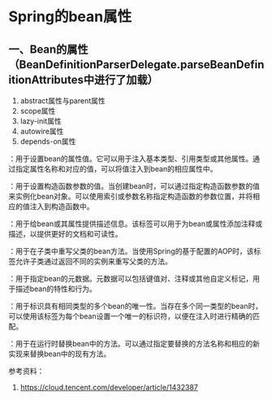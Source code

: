 # Spring的bean属性


## 一、Bean的属性（BeanDefinitionParserDelegate.parseBeanDefinitionAttributes中进行了加载）
1. abstract属性与parent属性
2. scope属性
3. lazy-init属性
4. autowire属性
5. depends-on属性

<property>：用于设置bean的属性值。它可以用于注入基本类型、引用类型或其他属性。通过指定属性名称和对应的值，可以将值注入到bean的相应属性中。

<constructor-arg>：用于设置构造函数参数的值。当创建bean时，可以通过指定构造函数参数的值来实例化bean对象。可以使用索引或参数名称指定构造函数的参数位置，并将相应的值注入到构造函数中。

<description>：用于给bean或其属性提供描述信息。该标签可以用于为bean或属性添加注释或描述，以提供更好的文档和可读性。

<lookup-method>：用于在子类中重写父类的bean方法。当使用Spring的基于配置的AOP时，该标签允许子类通过返回不同的实例来重写父类的方法。

<meta>：用于指定bean的元数据。元数据可以包括键值对、注释或其他自定义标记，用于描述bean的特性和行为。

<qualifier>：用于标识具有相同类型的多个bean的唯一性。当存在多个同一类型的bean时，可以使用该标签为每个bean设置一个唯一的标识符，以便在注入时进行精确的匹配。

<replaced-method>：用于在运行时替换bean中的方法。可以通过指定要替换的方法名称和相应的新实现来替换bean中的现有方法。







参考资料：
1. https://cloud.tencent.com/developer/article/1432387